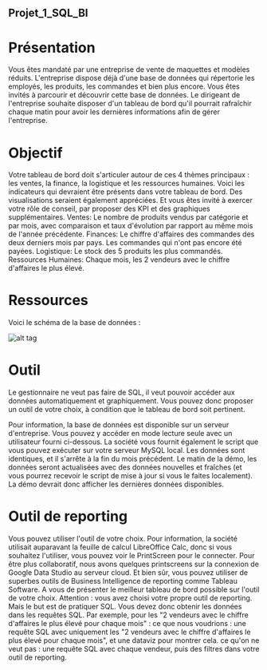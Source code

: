 ## Projet_1_SQL_BI

# Présentation

Vous êtes mandaté par une entreprise de vente de maquettes et modèles réduits. L'entreprise dispose déjà d'une base de données qui répertorie les employés, les produits, les commandes et bien plus encore. Vous êtes invités à parcourir et découvrir cette base de données. Le dirigeant de l'entreprise souhaite disposer d'un tableau de bord qu'il pourrait rafraîchir chaque matin pour avoir les dernières informations afin de gérer l'entreprise.

# Objectif

Votre tableau de bord doit s'articuler autour de ces 4 thèmes principaux : les ventes, la finance, la logistique et les ressources humaines.
Voici les indicateurs qui devraient être présents dans votre tableau de bord. Des visualisations seraient également appréciées. Et vous êtes invité à exercer votre rôle de conseil, par proposer des KPI et des graphiques supplémentaires.
Ventes: Le nombre de produits vendus par catégorie et par mois, avec comparaison et taux d'évolution par rapport au même mois de l'année précédente.
Finances: 
Le chiffre d'affaires des commandes des deux derniers mois par pays. 
Les commandes qui n'ont pas encore été payées.
Logistique: Le stock des 5 produits les plus commandés.
Ressources Humaines: Chaque mois, les 2 vendeurs avec le chiffre d'affaires le plus élevé.

# Ressources

Voici le schéma de la base de données :

![alt tag](https://user-images.githubusercontent.com/90702580/142235696-7bf21a69-cfd3-4dc2-ae4a-981e997931d1.png)

# Outil

Le gestionnaire ne veut pas faire de SQL, il veut pouvoir accéder aux données automatiquement et graphiquement. Vous pouvez donc proposer un outil de votre choix, à condition que le tableau de bord soit pertinent.

Pour information, la base de données est disponible sur un serveur d'entreprise. Vous pouvez y accéder en mode lecture seule avec un utilisateur fourni ci-dessous.
La société vous fournit également le script que vous pouvez exécuter sur votre serveur MySQL local. Les données sont identiques, et il s'arrête à la fin du mois précédent.
Le matin de la démo, les données seront actualisées avec des données nouvelles et fraîches (et vous pourrez recevoir le script de mise à jour si vous le faites localement). La démo devrait donc afficher les dernières données disponibles.

# Outil de reporting

Vous pouvez utiliser l'outil de votre choix. Pour information, la société utilisait auparavant la feuille de calcul LibreOffice Calc, donc si vous souhaitez l'utiliser, vous pouvez voir le PrintScreen pour le connecter. Pour être plus collaboratif, nous avons quelques printscreens sur la connexion de Google Data Studio au serveur cloud. Et bien sûr, vous pouvez utiliser de superbes outils de Business Intelligence de reporting comme Tableau Software. A vous de présenter le meilleur tableau de bord possible sur l'outil de votre choix.
Attention : vous avez choisi votre propre outil de reporting. Mais le but est de pratiquer SQL. Vous devez donc obtenir les données dans les requêtes SQL. Par exemple, pour les "2 vendeurs avec le chiffre d'affaires le plus élevé pour chaque mois" : 
ce que nous voudrions : une requête SQL avec uniquement les "2 vendeurs avec le chiffre d'affaires le plus élevé pour chaque mois", et une dataviz pour montrer cela.
ce qu'on ne veut pas : une requête SQL avec chaque vendeur, puis des filtres dans votre outil de reporting.
